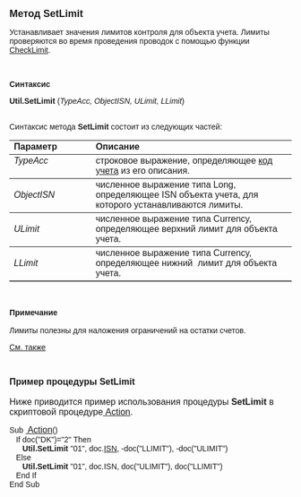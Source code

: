 <html>
<head>
<title>SetLimit</title>
</head>

<body>

<p><strong><font size="4" face="Arial">Метод SetLimit</font></strong></p>

<p><font face="Arial">Устанавливает значения лимитов контроля для 
объекта учета. Лимиты проверяются во время проведения проводок с помощью функции <a
href="CheckLimit.html">CheckLimit</a>.</font></p>

<p class="label">&nbsp;</p>

<p class="label"><font face="Arial"><b>Синтаксис</b></font></p>

<p><font face="Arial"><strong>Util.SetLimit</strong> (<em>TypeAcc, 
ObjectISN, ULimit, LLimit</em>)</font></p>

<p><font face="Arial"><br>
Синтаксис метода <strong>SetLimit</strong> состоит из следующих частей:</font></p>

<table border="1" cellPadding="5" cols="2" frame="below" rules="rows">
<TBODY>
  <tr vAlign="top">
    <td class="label" width="29%"><font face="Arial"><b>Параметр</b></font></td>
    <td class="label" width="71%"><font face="Arial"><strong>Описание</strong></font></td>
  </tr>
  <tr vAlign="top">
    <td width="29%"><font face="Arial"><em>TypeAcc</em></font></td>
    <td width="71%"><font face="Arial">строковое выражение, 
	определяющее <a href="../../../Defs/Accounting.html">код учета</a> из его 
	описания.</font></td>
  </tr>
  <tr>
    <td width="29%"><font face="Arial"><em>ObjectISN</em></font></td>
    <td width="71%"><font face="Arial">численное выражение типа Long, 
	определяющее ISN объекта учета, для которого устанавливаются лимиты.</font></td>
  </tr>
  <tr>
    <td width="29%"><font face="Arial"><em>ULimit</em></font></td>
    <td width="71%"><font face="Arial">численное выражение типа 
	Currency, определяющее верхний лимит для объекта учета.</font></td>
  </tr>
  <tr>
    <td width="29%"><font face="Arial"><em>LLimit</em></font></td>
    <td width="71%"><font face="Arial">численное выражение типа 
	Currency, определяющее нижний&nbsp; лимит для объекта учета.</font></td>
  </tr>
</TBODY>
</table>

<p class="label">&nbsp;</p>

<p class="label"><font face="Arial"><b>Примечание<br>
</b><br>
Лимиты полезны для наложения ограничений на остатки счетов.</font></p>

<p class="label"><font face="Arial"><a href="../../../functions.html">
См. также</a></font></p>

<p class="label">&nbsp;</p>

<p><font size="3" face="Arial"><strong>Пример процедуры SetLimit<br>
</strong><br>
Ниже приводится пример использования процедуры <strong>SetLimit</strong>
в скриптовой процедуре<a href="../../../ScriptProcs/Action.html"> Action</a>.</font></p>

<p><font face="Arial">Sub&nbsp;</font><font size="3" face="Arial"><a href="../../../ScriptProcs/Action.html">
Action</a></font><font face="Arial">()<br>
&nbsp;&nbsp; If doc(&quot;DK&quot;)=&quot;2&quot; Then<br>
&nbsp;&nbsp;&nbsp;&nbsp;&nbsp; <strong>Util.SetLimit</strong> &quot;01&quot;, doc.<a href="../../ASDOC/ISN.html">ISN</a>, 
-doc(&quot;LLIMIT&quot;), -doc(&quot;ULIMIT&quot;)<br>
&nbsp;&nbsp; Else <br>
&nbsp;&nbsp;&nbsp;&nbsp;&nbsp; <strong>Util.SetLimit</strong> &quot;01&quot;, doc.ISN, 
doc(&quot;ULIMIT&quot;), doc(&quot;LLIMIT&quot;) <br>
&nbsp;&nbsp; End If <br>
End Sub <br>
</font></p>
</body>
</html>
